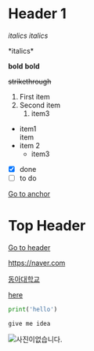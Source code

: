 # Header 1

*italics* _italics_

\*italics\*

**bold** __bold__

~~strikethrough~~

1. First item
2. Second item
    1. item3
  
* item1<br>
   item
* item 2
   + item3

- [x] done
- [ ] to do

<a id="anchor"></a>
[Go to anchor](#anchor)

# Top Header
[Go to header](#Top-Header)


https://naver.com

[동아대학교](https://naver.com "사실 네이버 주소입니다")

[here][id]

[id]:https://naver.com


```python
print('hello')
```

`give me idea`

![사진이없습니다.](https://~~ "툴팁")

